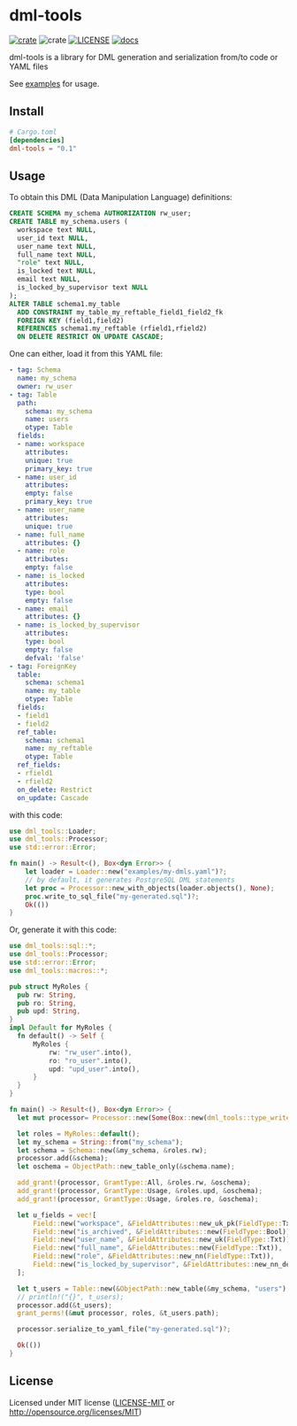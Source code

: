 # dml-tools
  [![crate](https://img.shields.io/crates/v/dml-tools.svg)](https://crates.io/crates/dml-tools)
  ![crate](https://img.shields.io/crates/d/dml-tools)
  [![LICENSE](https://img.shields.io/crates/l/dml-tools.svg)](https://github.com/diegoefe/dml-tools/blob/main/LICENSE)
  [![docs](https://docs.rs/dml-tools/badge.svg)](https://docs.rs/dml-tools)

dml-tools is a library for DML generation and serialization from/to code or YAML files

See [examples](https://github.com/diegoefe/dml-tools/tree/main/examples) for usage.

## Install

```toml
# Cargo.toml
[dependencies]
dml-tools = "0.1"
```

## Usage
To obtain this DML (Data Manipulation Language) definitions:
  ```sql
  CREATE SCHEMA my_schema AUTHORIZATION rw_user;
  CREATE TABLE my_schema.users (
    workspace text NULL,
    user_id text NULL,
    user_name text NULL,
    full_name text NULL,
    "role" text NULL,
    is_locked text NULL,
    email text NULL,
    is_locked_by_supervisor text NULL
  );
  ALTER TABLE schema1.my_table
    ADD CONSTRAINT my_table_my_reftable_field1_field2_fk
    FOREIGN KEY (field1,field2)
    REFERENCES schema1.my_reftable (rfield1,rfield2)
    ON DELETE RESTRICT ON UPDATE CASCADE;
  ```

One can either, load it from this YAML file:
  ```yaml
  - tag: Schema
    name: my_schema
    owner: rw_user
  - tag: Table
    path:
      schema: my_schema
      name: users
      otype: Table
    fields:
    - name: workspace
      attributes:
      unique: true
      primary_key: true
    - name: user_id
      attributes:
      empty: false
      primary_key: true
    - name: user_name
      attributes:
      unique: true
    - name: full_name
      attributes: {}
    - name: role
      attributes:
      empty: false
    - name: is_locked
      attributes:
      type: bool
      empty: false
    - name: email
      attributes: {}
    - name: is_locked_by_supervisor
      attributes:
      type: bool
      empty: false
      defval: 'false'
  - tag: ForeignKey
    table:
      schema: schema1
      name: my_table
      otype: Table
    fields:
    - field1
    - field2
    ref_table:
      schema: schema1
      name: my_reftable
      otype: Table
    ref_fields:
    - rfield1
    - rfield2
    on_delete: Restrict
    on_update: Cascade
  ```
  
  with this code:
  ```rust
  use dml_tools::Loader;
  use dml_tools::Processor;
  use std::error::Error;

  fn main() -> Result<(), Box<dyn Error>> {
      let loader = Loader::new("examples/my-dmls.yaml")?;
      // by default, it generates PostgreSQL DML statements
      let proc = Processor::new_with_objects(loader.objects(), None);
      proc.write_to_sql_file("my-generated.sql")?;
      Ok(())
  }
  ```
  
  Or, generate it with this code:
  ```rust
  use dml_tools::sql::*;
  use dml_tools::Processor;
  use std::error::Error;
  use dml_tools::macros::*;

  pub struct MyRoles {
    pub rw: String,
    pub ro: String,
    pub upd: String,
  }
  impl Default for MyRoles {
    fn default() -> Self {
        MyRoles {
            rw: "rw_user".into(),
            ro: "ro_user".into(),
            upd: "upd_user".into(),
        }
    }
  }

  fn main() -> Result<(), Box<dyn Error>> {
    let mut processor= Processor::new(Some(Box::new(dml_tools::type_writers::Mysql{})));

    let roles = MyRoles::default();
    let my_schema = String::from("my_schema");
    let schema = Schema::new(&my_schema, &roles.rw);
    processor.add(&schema);
    let oschema = ObjectPath::new_table_only(&schema.name);

    add_grant!(processor, GrantType::All, &roles.rw, &oschema);
    add_grant!(processor, GrantType::Usage, &roles.upd, &oschema);
    add_grant!(processor, GrantType::Usage, &roles.ro, &oschema);

    let u_fields = vec![
        Field::new("workspace", &FieldAttributes::new_uk_pk(FieldType::Txt)),
        Field::new("is_archived", &FieldAttributes::new(FieldType::Bool)),
        Field::new("user_name", &FieldAttributes::new_uk(FieldType::Txt)),
        Field::new("full_name", &FieldAttributes::new(FieldType::Txt)),
        Field::new("role", &FieldAttributes::new_nn(FieldType::Txt)),
        Field::new("is_locked_by_supervisor", &FieldAttributes::new_nn_def(FieldType::Bool, "false")),
    ];

    let t_users = Table::new(&ObjectPath::new_table(&my_schema, "users"), u_fields);
    // println!("{}", t_users);
    processor.add(&t_users);
    grant_perms!(&mut processor, roles, &t_users.path);

    processor.serialize_to_yaml_file("my-generated.sql")?;

    Ok(())
  }
```

## License

Licensed under MIT license ([LICENSE-MIT](LICENSE) or <http://opensource.org/licenses/MIT>)

